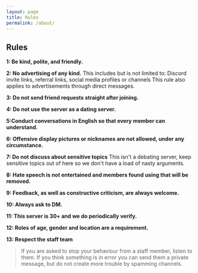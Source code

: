 ```yaml
---
layout: page
title: Rules
permalink: /about/
---
```


## Rules

**1: Be kind, polite, and friendly.**

**2: No advertising of any kind.**
This includes but is not limited to: Discord invite links, referral links, social media profiles or channels
This rule also applies to advertisements through direct messages. 

**3: Do not send friend requests straight after joining.**

**4: Do not use the server as a dating server.**

**5:Conduct conversations in English so that every member can understand.**

**6: Offensive display pictures or nicknames are not allowed, under any circumstance.** 

**7: Do not discuss about sensitive topics** 
This isn't a debating server, keep sensitive topics out of here so we don't have a load of nasty arguments.

**8: Hate speech is not entertained and members found using that will be removed.**

**9: Feedback, as well as constructive criticism, are always welcome.**

**10: Always ask to DM.**

**11: This server is 30+ and we do periodically verify.** 

**12: Roles of age, gender and location are a requirement.** 

**13: Respect the staff team** 
> If you are asked to stop your behaviour from a staff member, listen to them. If you think something is in error you can send them a private message, but do not create more trouble by spamming channels.